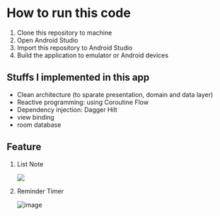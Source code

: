 # How to run this code

1. Clone this repository to machine
2. Open Android Studio
3. Import this repository to Android Studio
4. Build the application to emulator or Android devices

## Stuffs I implemented in this app
- Clean architecture (to sparate presentation, domain and data layer)
- Reactive programming: using Coroutine Flow
- Dependency injection: Dagger Hilt
- view binding
- room database

## Feature
1. List Note
   
   <img src="https://github.com/obid12/Test-Taldio/assets/62390995/63f88385-2969-49b5-816e-292e9f09164e"/>

2. Reminder Timer

   ![image](https://github.com/obid12/Test-Taldio/assets/62390995/7f9da34b-b68d-4fa7-847f-6cc0669d77a5)

